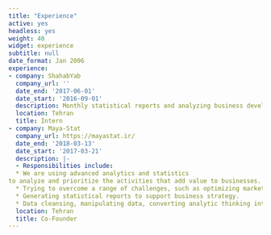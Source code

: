 ```yaml
---
title: "Experience"
active: yes
headless: yes
weight: 40
widget: experience
subtitle: null
date_format: Jan 2006
experience:
- company: ShahabYab
  company_url: ''
  date_end: '2017-06-01'
  date_start: '2016-09-01'
  description: Monthly statistical reports and analyzing business development.
  location: Tehran
  title: Intern
- company: Maya-Stat
  company_url: https://mayastat.ir/
  date_end: '2018-03-13'
  date_start: '2017-03-21'
  description: |-
  - Responsibilities include:
  * We are using advanced analytics and statistics
to analyze and prioritize the activities that add value to businesses.
  * Trying to overcome a range of challenges, such as optimizing marketing spend, forecasting demand, boosting customer retention, maximizing customer lifetime value, increasing operational efficiency, and saving costs.
  * Generating statistical reports to support business strategy.
  * Data cleansing, manipulating data, converting analytic thinking into action, and communicating to drive change.
  location: Tehran
  title: Co-Founder    
---
```

